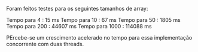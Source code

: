 Foram feitos testes para os seguintes tamanhos de array: 

Tempo para 4 : 15 ms
Tempo para 10 : 67 ms
Tempo para 50 : 1805 ms
Tempo para 200 : 44607 ms
Tempo para 1000 : 114088 ms

PErcebe-se um crescimento acelerado no tempo para essa implementação concorrente com duas threads. 
